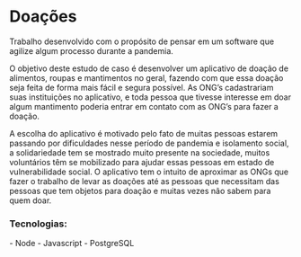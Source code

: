 <h1>Doações</h1>

<p>
Trabalho desenvolvido com o propósito de pensar em um software que agilize algum
processo durante a pandemia.
</p>
<p>
O objetivo deste estudo de caso é desenvolver um aplicativo de doação de alimentos,
roupas e mantimentos no geral, fazendo com que essa doação seja feita de forma mais fácil
e segura possível. As ONG’s cadastrariam suas instituições no aplicativo, e toda pessoa que
tivesse interesse em doar algum mantimento poderia entrar em contato com as ONG’s para
fazer a doação.
</p>
<p>
A escolha do aplicativo é motivado pelo fato de muitas pessoas estarem passando
por dificuldades nesse período de pandemia e isolamento social, a solidariedade tem se
mostrado muito presente na sociedade, muitos voluntários têm se mobilizado para ajudar
essas pessoas em estado de vulnerabilidade social. O aplicativo tem o intuito de aproximar
as ONGs que fazer o trabalho de levar as doações até as pessoas que necessitam das pessoas
que tem objetos para doação e muitas vezes não sabem para quem doar. 
</p>

<h3>Tecnologias:</h3>
- Node
- Javascript
- PostgreSQL